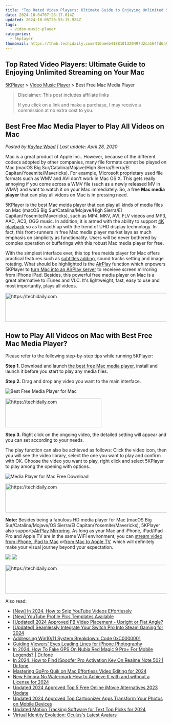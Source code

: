 ```yaml
---
title: "Top Rated Video Players: Ultimate Guide to Enjoying Unlimited Streaming on Your Mac"
date: 2024-10-04T07:26:17.014Z
updated: 2024-10-05T20:53:15.924Z
tags:
  - video-music-player
categories:
  - 5kplayer
thumbnail: https://thmb.techidaily.com/416aeeb4188101320497d2ca164fd6a9ed87803b69670867cf0671d294f1cd7b.jpg
---
```


## Top Rated Video Players: Ultimate Guide to Enjoying Unlimited Streaming on Your Mac

[5KPlayer](https://tools.techidaily.com/5kplayer/products/) \> [Video Music Player](https://tools.techidaily.com/5kplayer/video-music-player/) \> Best Free Mac Media Player

>  Disclaimer: This post includes affiliate links
>
>  If you click on a link and make a purchase, I may receive a commission at no extra cost to you.
>

## Best Free Mac Media Player to Play All Videos on Mac

 _Posted by [Kaylee Wood](https://www.quora.com/profile/Amanda-Hu-21) | Last update: April 28, 2020_

Mac is a great product of Apple Inc.. However, because of the different codecs adopted by other companies, many file formats cannot be played on Mac (macOS Big Sur/Catalina/Mojave/High Sierra/Sierra/El Capitan/Yosemite/Mavericks). For example, Microsoft proprietary used file formats such as WMV and AVI don't work in Mac OS X. This gets really annoying if you come across a WMV file (such as a newly released MV in WMV) and want to watch it on your Mac immediately. So, a free **Mac media player** that can play all videos on Mac is in pressing need.

5KPlayer is the best Mac meida player that can play all kinds of media files on Mac (macOS Big Sur/Catalina/Mojave/High Sierra/El Capitan/Yosemite/Mavericks), such as MP4, MKV, AVI, FLV videos and MP3, AAC, AC3, OGG music. In addition, it is armed with the ability to support [4K playback](https://tools.techidaily.com/5kplayer/video-music-player/) so as to cacth up with the trend of UHD display technology. In fact, this front-runners in free Mac media player market lays as much emphasis on simplicity as functionality. Users will be never bothered by complex operation or bufferings with this robust Mac media player for free. 

With the simplest interface ever, this top free meida player for Mac offers practical features such as [subtitles adding](https://tools.techidaily.com/5kplayer/video-music-player/), sound tracks setting and image rotating. What should be highlighted is the [AirPlay](https://tools.techidaily.com/5kplayer/airplay/) function which enpowers 5KPlayer to [turn Mac into an AirPlay server](https://tools.techidaily.com/5kplayer/airplay/) to receieve screen mirroring from iPhone iPad. Besides, this powerful free media player on Mac is a great alternative to iTunes and VLC. It's lightweight, fast, easy to use and most importantly, plays all videos.

<!-- affiliate ads begin -->
<a href="https://united.elfm.net/c/5597632/517826/4704" target="_top" id="517826">
  <img src="//a.impactradius-go.com/display-ad/4704-517826" border="0" alt="https://techidaily.com" width="728" height="90"/>
</a>
<img height="0" width="0" src="https://united.elfm.net/i/5597632/517826/4704" style="position:absolute;visibility:hidden;" border="0" />
<!-- affiliate ads end -->

## How to Play All Videos on Mac with Best Free Mac Media Player?

Please refer to the following step-by-step tips while running 5KPlayer:

**Step 1.** Download and launch [the best free Mac media player](https://tools.techidaily.com/5kplayer/products/), install and launch it before you start to play any media files.

**Step 2.** Drag and drop any video you want to the main interface.

![Best Free Media Player for Mac](https://www.5kplayer.com/video-music-player/img/youtube-0119-01.png) 

<!-- affiliate ads begin -->
<a href="https://aligracehair.sjv.io/c/5597632/2012429/19272" target="_top" id="2012429">
  <img src="//a.impactradius-go.com/display-ad/19272-2012429" border="0" alt="https://techidaily.com" width="300" height="90"/>
</a>
<img height="0" width="0" src="https://aligracehair.sjv.io/i/5597632/2012429/19272" style="position:absolute;visibility:hidden;" border="0" />
<!-- affiliate ads end -->

**Step 3.** Right click on the ongoing video, the detailed setting will appear and you can set according to your needs.

The play function can also be achieved as follows: Click the video icon, then you will see the video library, select the one you want to play and confirm with OK. Choose the video you want to play, right click and select 5KPlayer to play among the opening with options.

![Media Player for Mac Free Download](https://www.5kplayer.com/video-music-player/img/5kplayer-play-video-free.jpg) 

<!-- affiliate ads begin -->
<a href="https://aligracehair.sjv.io/c/5597632/1975841/19272" target="_top" id="1975841">
  <img src="//a.impactradius-go.com/display-ad/19272-1975841" border="0" alt="https://techidaily.com" width="728" height="90"/>
</a>
<img height="0" width="0" src="https://aligracehair.sjv.io/i/5597632/1975841/19272" style="position:absolute;visibility:hidden;" border="0" />
<!-- affiliate ads end -->

**Note:** Besides being a fabulous HD media player for Mac (macOS Big Sur/Catalina/Mojave/OS Sierra/El Capitan/Yosemite/Mavericks), 5KPlayer also supports[AirPlay Mirroring](https://tools.techidaily.com/5kplayer/airplay/). As long as your Mac and iPhone, iPad/iPad Pro and Apple TV are in the same WiFi environment, you can [stream video from iPhone, iPad to Mac](https://tools.techidaily.com/5kplayer/airplay/) or[from Mac to Apple TV](https://tools.techidaily.com/5kplayer/airplay/), which will definitely make your visual journey beyond your expectation.

[![](https://www.5kplayer.com/video-music-player/../button/freedownbackmac.png)](https://tools.techidaily.com/5kplayer/products/) [![](https://www.5kplayer.com/video-music-player/../button/freedownbackwin.png)](https://tools.techidaily.com/5kplayer/products/)

<!-- affiliate ads begin -->
<a href="https://appsumo.8odi.net/c/5597632/2151859/7443" target="_top" id="2151859">
  <img src="//a.impactradius-go.com/display-ad/7443-2151859" border="0" alt="https://techidaily.com" width="728" height="90"/>
</a>
<img height="0" width="0" src="https://appsumo.8odi.net/i/5597632/2151859/7443" style="position:absolute;visibility:hidden;" border="0" />
<!-- affiliate ads end -->

<ins class="adsbygoogle"
     style="display:block"
     data-ad-format="autorelaxed"
     data-ad-client="ca-pub-7571918770474297"
     data-ad-slot="1223367746"></ins>

<ins class="adsbygoogle"
     style="display:block"
     data-ad-client="ca-pub-7571918770474297"
     data-ad-slot="8358498916"
     data-ad-format="auto"
     data-full-width-responsive="true"></ins>

<span class="atpl-alsoreadstyle">Also read:</span>
<div><ul>
<li><a href="https://eaxpv-info.techidaily.com/new-in-2024-how-to-snip-youtube-videos-effortlessly/"><u>[New] In 2024, How to Snip YouTube Videos Effortlessly</u></a></li>
<li><a href="https://facebook-record-videos.techidaily.com/new-youtube-profile-pics-templates-available/"><u>[New] YouTube Profile Pics Templates Available</u></a></li>
<li><a href="https://facebook-video-recording.techidaily.com/updated-2024-approved-fb-video-placement-upright-or-flat-angle/"><u>[Updated] 2024 Approved FB Video Placement - Upright or Flat Angle?</u></a></li>
<li><a href="https://remote-screen-capture.techidaily.com/updated-seamlessly-integrate-your-switch-pro-into-steam-gaming-for-2024/"><u>[Updated] Seamlessly Integrate Your Switch Pro Into Steam Gaming for 2024</u></a></li>
<li><a href="https://windows11.techidaily.com/addressing-win1011-system-breakdown-code-0xc0000001/"><u>Addressing Win10/11 System Breakdown: Code 0xC0000001</u></a></li>
<li><a href="https://extra-tips.techidaily.com/guiding-viewers-eyes-leading-lines-for-iphone-photography/"><u>Guiding Viewers' Eyes Leading Lines for iPhone Photography</u></a></li>
<li><a href="https://review-topics.techidaily.com/in-2024-how-to-fake-gps-on-nubia-red-magic-9-proplus-for-mobile-legends-drfone-by-drfone-virtual-android/"><u>In 2024, How To Fake GPS On Nubia Red Magic 9 Pro+ For Mobile Legends? | Dr.fone</u></a></li>
<li><a href="https://review-topics.techidaily.com/in-2024-how-to-find-ispoofer-pro-activation-key-on-realme-note-50-drfone-by-drfone-virtual-android/"><u>In 2024, How to Find iSpoofer Pro Activation Key On Realme Note 50? | Dr.fone</u></a></li>
<li><a href="https://video-ai-editor.techidaily.com/mastering-gopro-quik-on-mac-effortless-video-editing-for-2024/"><u>Mastering GoPro Quik on Mac Effortless Video Editing for 2024</u></a></li>
<li><a href="https://video-ai-editor.techidaily.com/new-filmora-no-watermark-how-to-achieve-it-with-and-without-a-license-for-2024/"><u>New Filmora No Watermark How to Achieve It with and without a License for 2024</u></a></li>
<li><a href="https://video-ai-editor.techidaily.com/updated-2024-approved-top-5-free-online-imovie-alternatives-2023-update/"><u>Updated 2024 Approved Top 5 Free Online iMovie Alternatives 2023 Update</u></a></li>
<li><a href="https://video-ai-editor.techidaily.com/updated-2024-approved-top-cartoonizer-apps-transform-your-photos-on-mobile-devices/"><u>Updated 2024 Approved Top Cartoonizer Apps Transform Your Photos on Mobile Devices</u></a></li>
<li><a href="https://video-ai-editor.techidaily.com/updated-motion-tracking-software-for-text-top-picks-for-2024/"><u>Updated Motion Tracking Software for Text Top Picks for 2024</u></a></li>
<li><a href="https://facebook.techidaily.com/virtual-identity-evolution-oculuss-latest-avatars/"><u>Virtual Identity Evolution: Oculus's Latest Avatars</u></a></li>
</ul></div>

